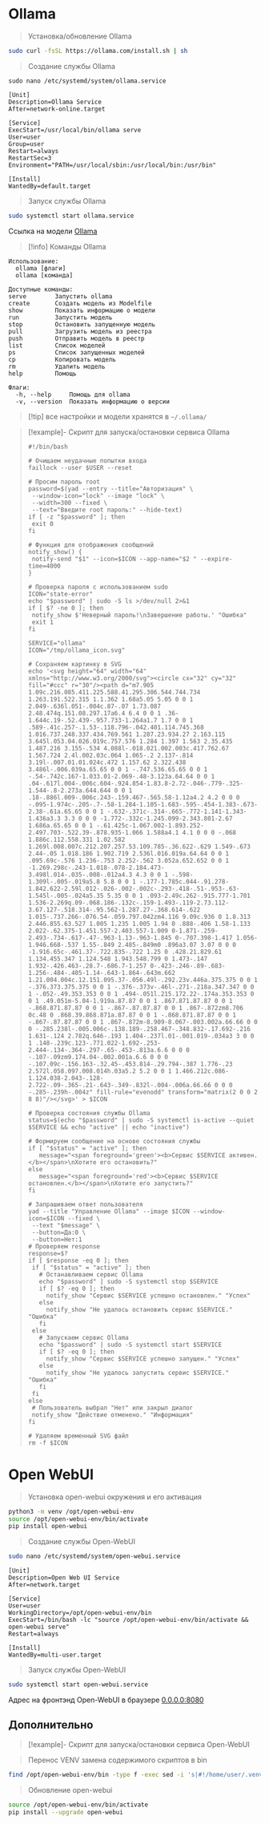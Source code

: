 # Ollama

>Установка/обновление Ollama
```bash
sudo curl -fsSL https://ollama.com/install.sh | sh
```

>Создание службы Ollama
```
sudo nano /etc/systemd/system/ollama.service
```

```
[Unit]  
Description=Ollama Service  
After=network-online.target  
  
[Service]  
ExecStart=/usr/local/bin/ollama serve  
User=user  
Group=user  
Restart=always  
RestartSec=3  
Environment="PATH=/usr/local/sbin:/usr/local/bin:/usr/bin"  
  
[Install]  
WantedBy=default.target
```

>Запуск службы Ollama
```bash
sudo systemctl start ollama.service
```

Ссылка на модели [Ollama](https://ollama.com/search)

>[!info] Команды Ollama
```
Использование:
  ollama [флаги]
  ollama [команда]

Доступные команды:
serve        Запустить ollama
create       Создать модель из Modelfile
show         Показать информацию о модели
run          Запустить модель
stop         Остановить запущенную модель
pull         Загрузить модель из реестра
push         Отправить модель в реестр
list         Список моделей
ps           Список запущенных моделей
cp           Копировать модель
rm           Удалить модель
help         Помощь

Флаги:
  -h, --help     Помощь для ollama
  -v, --version  Показать информацию о версии
```

>[!tip] все настройки и модели хранятся в `~/.ollama/`

>[!example]- Скрипт для запуска/остановки сервиса Ollama
>```
>#!/bin/bash
>
># Очищаем неудачные попытки входа
>faillock --user $USER --reset
>
># Просим пароль root
>password=$(yad --entry --title="Авторизация" \
>  --window-icon="lock" --image "lock" \
>  --width=300 --fixed \
>  --text="Введите root пароль:" --hide-text)
>if [ -z "$password" ]; then
>  exit 0
>fi
>
># Функция для отображения сообщений
>notify_show() {
>  notify-send "$1" --icon=$ICON --app-name="$2 " --expire-time=4000
>}
>
># Проверка пароля с использованием sudo
>ICON="state-error"
>echo "$password" | sudo -S ls >/dev/null 2>&1
>if [ $? -ne 0 ]; then
>  notify_show $'Неверный пароль!\nЗавершение работы.' "Ошибка"
>  exit 1
>fi
>
>SERVICE="ollama"
>ICON="/tmp/ollama_icon.svg"
>
># Сохраняем картинку в SVG
>echo '<svg height="64" width="64" xmlns="http://www.w3.org/2000/svg"><circle cx="32" cy="32" fill="#ccc" r="30"/><path d="m7.905 1.09c.216.085.411.225.588.41.295.306.544.744.734 1.263.191.522.315 1.1.362 1.68a5.05 5.05 0 0 1 2.049-.636l.051-.004c.87-.07 1.73.087 2.48.474q.151.08.297.17a6.4 6.4 0 0 1 .36-1.644c.19-.52.439-.957.733-1.264a1.7 1.7 0 0 1 .589-.41c.257-.1.53-.118.796-.042.401.114.745.368 1.016.737.248.337.434.769.561 1.287.23.934.27 2.163.115 3.645l.053.04.026.019c.757.576 1.284 1.397 1.563 2.35.435 1.487.216 3.155-.534 4.088l-.018.021.002.003c.417.762.67 1.567.724 2.4l.002.03c.064 1.065-.2 2.137-.814 3.19l-.007.01.01.024c.472 1.157.62 2.322.438 3.486l-.006.039a.65.65 0 0 1 -.747.536.65.65 0 0 1 -.54-.742c.167-1.033.01-2.069-.48-3.123a.64.64 0 0 1 .04-.617l.004-.006c.604-.924.854-1.83.8-2.72-.046-.779-.325-1.544-.8-2.273a.644.644 0 0 1 .18-.886l.009-.006c.243-.159.467-.565.58-1.12a4.2 4.2 0 0 0 -.095-1.974c-.205-.7-.58-1.284-1.105-1.683-.595-.454-1.383-.673-2.38-.61a.65.65 0 0 1 -.632-.371c-.314-.665-.772-1.141-1.343-1.436a3.3 3.3 0 0 0 -1.772-.332c-1.245.099-2.343.801-2.67 1.686a.65.65 0 0 1 -.61.425c-1.067.002-1.893.252-2.497.703-.522.39-.878.935-1.066 1.588a4.1 4.1 0 0 0 -.068 1.886c.112.558.331 1.02.582 1.269l.008.007c.212.207.257.53.109.785-.36.622-.629 1.549-.673 2.44-.05 1.018.186 1.902.719 2.536l.016.019a.64.64 0 0 1 .095.69c-.576 1.236-.753 2.252-.562 3.052a.652.652 0 0 1 -1.269.298c-.243-1.018-.078-2.184.473-3.498l.014-.035-.008-.012a4.3 4.3 0 0 1 -.598-1.309l-.005-.019a5.8 5.8 0 0 1 -.177-1.785c.044-.91.278-1.842.622-2.59l.012-.026-.002-.002c-.293-.418-.51-.953-.63-1.545l-.005-.024a5.35 5.35 0 0 1 .093-2.49c.262-.915.777-1.701 1.536-2.269q.09-.068.186-.132c-.159-1.493-.119-2.73.112-3.67.127-.518.314-.95.562-1.287.27-.368.614-.622 1.015-.737.266-.076.54-.059.797.042zm4.116 9.09c.936 0 1.8.313 2.446.855.63.527 1.005 1.235 1.005 1.94 0 .888-.406 1.58-1.133 2.022-.62.375-1.451.557-2.403.557-1.009 0-1.871-.259-2.493-.734-.617-.47-.963-1.13-.963-1.845 0-.707.398-1.417 1.056-1.946.668-.537 1.55-.849 2.485-.849m0 .896a3.07 3.07 0 0 0 -1.916.65c-.461.37-.722.835-.722 1.25 0 .428.21.829.61 1.134.455.347 1.124.548 1.943.548.799 0 1.473-.147 1.932-.426.463-.28.7-.686.7-1.257 0-.423-.246-.89-.683-1.256-.484-.405-1.14-.643-1.864-.643m.662 1.21.004.004c.12.151.095.37-.056.49l-.292.23v.446a.375.375 0 0 1 -.376.373.375.375 0 0 1 -.376-.373v-.46l-.271-.218a.347.347 0 0 1 -.052-.49.353.353 0 0 1 .494-.051l.215.172.22-.174a.353.353 0 0 1 .49.051m-5.04-1.919a.87.87 0 0 1 .867.871.87.87 0 0 1 -.868.871.87.87 0 0 1 -.867-.87.87.87 0 0 1 .867-.872zm8.706 0c.48 0 .868.39.868.871a.87.87 0 0 1 -.868.871.87.87 0 0 1 -.867-.87.87.87 0 0 1 .867-.872m-8.909-8.067-.003.002a.66.66 0 0 0 -.285.238l-.005.006c-.138.189-.258.467-.348.832-.17.692-.216 1.631-.124 2.782q.646-.193 1.404-.237l.01-.001.019-.034a3 3 0 0 1 .148-.239c.123-.771.022-1.692-.253-2.444-.134-.364-.297-.65-.453-.813a.6.6 0 0 0 -.107-.09zm9.174.04-.002.001a.6.6 0 0 0 -.107.09c-.156.163-.32.45-.453.814-.29.794-.387 1.776-.23 2.572l.058.097.008.014h.03a5.2 5.2 0 0 1 1.466.212c.086-1.124.038-2.043-.128-2.722-.09-.365-.21-.643-.349-.832l-.004-.006a.66.66 0 0 0 -.285-.239h-.004z" fill-rule="evenodd" transform="matrix(2 0 0 2 8 8)"/></svg>' > $ICON
>
># Проверка состояния службы Ollama
>status=$(echo "$password" | sudo -S systemctl is-active --quiet $SERVICE && echo "active" || echo "inactive")
>
># Формируем сообщение на основе состояния службы
>if [ "$status" = "active" ]; then
>    message="<span foreground='green'><b>Сервис $SERVICE активен.</b></span>\nХотите его остановить?"
>else
>    message="<span foreground='red'><b>Сервис $SERVICE остановлен.</b></span>\nХотите его запустить?"
>fi
>
># Запрашиваем ответ пользователя
>yad --title "Управление Ollama" --image $ICON --window-icon=$ICON --fixed \
>  --text "$message" \
>  --button=Да:0 \
>  --button=Нет:1
># Проверяем response
>response=$?
>if [ $response -eq 0 ]; then
>  if [ "$status" = "active" ]; then
>    # Останавливаем сервис Ollama
>    echo "$password" | sudo -S systemctl stop $SERVICE
>    if [ $? -eq 0 ]; then
>      notify_show "Сервис $SERVICE успешно остановлен." "Успех"
>    else
>      notify_show "Не удалось остановить сервис $SERVICE." "Ошибка"
>    fi
>  else
>    # Запускаем сервис Ollama
>    echo "$password" | sudo -S systemctl start $SERVICE
>    if [ $? -eq 0 ]; then
>      notify_show "Сервис $SERVICE успешно запущен." "Успех"
>    else
>      notify_show "Не удалось запустить сервис $SERVICE." "Ошибка"
>    fi
>  fi
>else
>  # Пользователь выбрал "Нет" или закрыл диалог
>  notify_show "Действие отменено." "Информация"
>fi
>
># Удаляем временный SVG файл
>rm -f $ICON
>
>```

# Open WebUI

>Установка open-webui окружения и его активация
```bash
python3 -m venv /opt/open-webui-env
source /opt/open-webui-env/bin/activate
pip install open-webui
```

>Создание службы Open-WebUI
```bash
sudo nano /etc/systemd/system/open-webui.service
```

```
[Unit]
Description=Open Web UI Service
After=network.target

[Service]
User=user
WorkingDirectory=/opt/open-webui-env/bin
ExecStart=/bin/bash -lc "source /opt/open-webui-env/bin/activate && open-webui serve"
Restart=always

[Install]
WantedBy=multi-user.target
```

>Запуск службы Open-WebUI
```bash
sudo systemctl start open-webui.service
```

Адрес на фронтэнд Open-WebUI в браузере [0.0.0.0:8080](http://0.0.0.0:8080)

## Дополнительно

>[!example]- Скрипт для запуска/остановки сервиса Open-WebUI

>Перенос VENV замена содержимого скриптов в bin
```bash
find /opt/open-webui-env/bin -type f -exec sed -i 's|#!/home/user/.venv/open-webui-env/bin/python3.11|#!/usr/bin/env python3|' {} +
```

>Обновление open-webui
```bash
source /opt/open-webui-env/bin/activate  
pip install --upgrade open-webui
```






